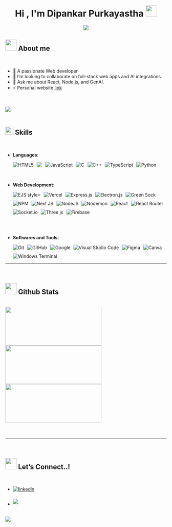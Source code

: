   <h1 align="center"><b>Hi , I'm Dipankar Purkayastha </b><img src="https://media.giphy.com/media/hvRJCLFzcasrR4ia7z/giphy.gif" width="35"></h1>
<!--  -->
<p align="center">
  <a href="https://github.com/DenverCoder1/readme-typing-svg"><img src="https://readme-typing-svg.herokuapp.com?font=Time+New+Roman&amp;color=cyan&amp;size=30&amp;center=true&amp;vCenter=true&amp;width=600&amp;height=40&amp;lines=Web+Developer,;Computer+Science+Graduate,;Active+Learner/Researcher,;Love+to+learn+new+stuffs.."></a>
</p>
<h2 id="-about-me"><img src="https://media3.giphy.com/media/v1.Y2lkPTc5MGI3NjExYnhmbXRuZG93bXlwZGJvY2thbmtraW45emJla2J3MnN5b2pidmd4OSZlcD12MV9pbnRlcm5hbF9naWZfYnlfaWQmY3Q9cw/JBSQu6cuMoBZMC6daR/giphy.gif" width="35"> <strong>About me</strong></h2>
<br>
<ul>
<li>🔭 A passionate Web developer</li>
<li>👯 I’m looking to collaborate on full-stack web apps and AI integrations.</li>
<li>💬 Ask me about React, Node.js, and GenAI.</li>
<li>⚡ Personal website <a href="https://dipankarpurkayastha.vercel.app/" target="_blank">link</a></li>
</ul>
<p><br></p>
<p><img src="https://user-images.githubusercontent.com/73097560/115834477-dbab4500-a447-11eb-908a-139a6edaec5c.gif"><br><br></p>
<h2 id="-skills"><img src="https://media2.giphy.com/media/QssGEmpkyEOhBCb7e1/giphy.gif?cid=ecf05e47a0n3gi1bfqntqmob8g9aid1oyj2wr3ds3mg700bl&amp;rid=giphy.gif" width="25"><b> Skills</b></h2>
<br>
<p align="center">
</p><ul>
<li>
<p><strong>Languages</strong>:</p>
<div style="display: flex; flex-wrap: wrap; gap: 10px;"><img src="https://img.shields.io/badge/html5-%23E34F26.svg?style=for-the-badge&amp;logo=html5&amp;logoColor=white" alt="HTML5">
<img src=" https://img.shields.io/badge/css3-%231572B6.svg?style=for-the-badge&amp;logo=css3&amp;logoColor=white">
<img src="https://img.shields.io/badge/javascript-%23323330.svg?style=for-the-badge&amp;logo=javascript&amp;logoColor=%23F7DF1E" alt="JavaScript">
<img src="https://img.shields.io/badge/c-%2300599C.svg?style=for-the-badge&amp;logo=c&amp;logoColor=white" alt="C">
<img src="https://img.shields.io/badge/c++-%2300599C.svg?style=for-the-badge&amp;logo=c%2B%2B&amp;logoColor=white" alt="C++">
<img src="https://img.shields.io/badge/typescript-%23007ACC.svg?style=for-the-badge&amp;logo=typescript&amp;logoColor=white" alt="TypeScript">
<img src="https://img.shields.io/badge/python-3670A0?style=for-the-badge&amp;logo=python&amp;logoColor=ffdd54" alt="Python"></div>
</li>
</ul>
<br>   
<ul>
<li>
<p><strong>Web Development</strong>:</p>
<div style="display: flex; flex-wrap: wrap; gap: 10px;">
<img src="https://img.shields.io/badge/ejs-%23B4CA65.svg?style=for-the-badge&amp;logo=ejs&amp;logoColor=black" alt="EJS style=" margin:="" 10px;""="">
<img src="https://img.shields.io/badge/vercel-%23000000.svg?style=for-the-badge&amp;logo=vercel&amp;logoColor=white" alt="Vercel">
<img src="https://img.shields.io/badge/express.js-%23404d59.svg?style=for-the-badge&amp;logo=express&amp;logoColor=%2361DAFB" alt="Express.js">
<img src="https://img.shields.io/badge/Electron-191970?style=for-the-badge&amp;logo=Electron&amp;logoColor=white" alt="Electron.js">
<img src="https://img.shields.io/badge/green%20sock-88CE02?style=for-the-badge&amp;logo=greensock&amp;logoColor=white" alt="Green Sock">
<img src="https://img.shields.io/badge/NPM-%23CB3837.svg?style=for-the-badge&amp;logo=npm&amp;logoColor=white" alt="NPM">
<img src="https://img.shields.io/badge/Next-black?style=for-the-badge&amp;logo=next.js&amp;logoColor=white" alt="Next JS">
<img src="https://img.shields.io/badge/node.js-6DA55F?style=for-the-badge&amp;logo=node.js&amp;logoColor=white" alt="NodeJS">
<img src="https://img.shields.io/badge/NODEMON-%23323330.svg?style=for-the-badge&amp;logo=nodemon&amp;logoColor=%BBDEAD" alt="Nodemon">
<img src="https://img.shields.io/badge/react-%2320232a.svg?style=for-the-badge&amp;logo=react&amp;logoColor=%2361DAFB" alt="React">
<img src="https://img.shields.io/badge/React_Router-CA4245?style=for-the-badge&amp;logo=react-router&amp;logoColor=white" alt="React Router">
<img src="https://img.shields.io/badge/Socket.io-black?style=for-the-badge&amp;logo=socket.io&amp;badgeColor=010101" alt="Socket.io">
<img src="https://img.shields.io/badge/threejs-black?style=for-the-badge&amp;logo=three.js&amp;logoColor=white" alt="Three js">
<img src="https://img.shields.io/badge/firebase-a08021?style=for-the-badge&amp;logo=firebase&amp;logoColor=ffcd34" alt="Firebase"></div>
</li>
</ul>
<br>
<br>
<ul>
<li>
<p><strong>Softwares and Tools</strong>:</p>
<div style="display: flex; flex-wrap: wrap; gap: 10px;"><img src="https://img.shields.io/badge/git-%23F05033.svg?style=for-the-badge&amp;logo=git&amp;logoColor=white" alt="Git">
<img src="https://img.shields.io/badge/github-%23121011.svg?style=for-the-badge&amp;logo=github&amp;logoColor=white" alt="GitHub">
<img src="https://img.shields.io/badge/google-%234285F4.svg?style=for-the-badge&amp;logo=google&amp;logoColor=white" alt="Google">
<img src="https://img.shields.io/badge/Visual%20Studio%20Code-0078d7.svg?style=for-the-badge&amp;logo=visual-studio-code&amp;logoColor=white" alt="Visual Studio Code">
<img src="https://img.shields.io/badge/figma-%23F24E1E.svg?style=for-the-badge&amp;logo=figma&amp;logoColor=white" alt="Figma">
<img src="https://img.shields.io/badge/Canva-%2300C4CC.svg?style=for-the-badge&amp;logo=Canva&amp;logoColor=white" alt="Canva">
<img src="https://img.shields.io/badge/Windows%20Terminal-%234D4D4D.svg?style=for-the-badge&amp;logo=windows-terminal&amp;logoColor=white" alt="Windows Terminal"></div>
</li>
</ul>
<p></p>
<hr>
<br>
<h2 id="-github-stats"><img src="https://media.giphy.com/media/iY8CRBdQXODJSCERIr/giphy.gif" width="35"><b> Github Stats </b></h2>
<br>
<div style="display:flex; flex-wrap: wrap; gap: 20px">
<a href="https://github.com/aimless-coder/">
  <img src="https://github-readme-stats.vercel.app/api/top-langs/?username=aimless-coder&amp;theme=radical&amp;hide_border=false&amp;include_all_commits=false&amp;count_private=false&amp;layout=compact" height="120" width="300">
<img src="https://github-readme-streak-stats.herokuapp.com/?user=aimless-coder&amp;theme=radical&amp;hide_border=false" height="120" width="300">
  <img src="https://github-readme-stats.vercel.app/api?username=aimless-coder&amp;theme=radical&amp;hide_border=false&amp;include_all_commits=false&amp;count_private=false" height="120" width="300">

</a>
</div>
<br>
<br>
<hr>
<br>
<h2 id="-lets-connect"><img src="https://media1.giphy.com/media/v1.Y2lkPTc5MGI3NjExdzdnN3hxcnA0Z3Jsd3dvNXNvNWRoeDRvZDRhb3psa2dlYTdiajl1bSZlcD12MV9pbnRlcm5hbF9naWZfYnlfaWQmY3Q9cw/se6QSoA9i3SnuqOBrm/giphy.gif" width="35"><b> Let’s Connect..!</b></h2>
<br>
<div align="left">
<ul>
<li>
<a href="www.linkedin.com/in/dipankarpurkayastha">
<img src="https://img.shields.io/badge/linkedin:  dipankarpurkayastha-%2300acee.svg?color=405DE6&amp;style=for-the-badge&amp;logo=linkedin&amp;logoColor=white" alt="linkedin" style="margin-bottom: 5px;">
</a>
</li>
<br>
<li>
<a href="mailto:dipankarpurkayastha1@gmail.com" target="_blank">
<img src="https://img.shields.io/badge/gmail:  dipankarpurkayastha1-%23EA4335.svg?style=for-the-badge&amp;logo=gmail&amp;logoColor=white" t="mail" style="margin-bottom: 5px;">
</a>
</li>
</ul>
</div>
<br>
<img src="https://user-images.githubusercontent.com/73097560/115834477-dbab4500-a447-11eb-908a-139a6edaec5c.gif">
<br>
